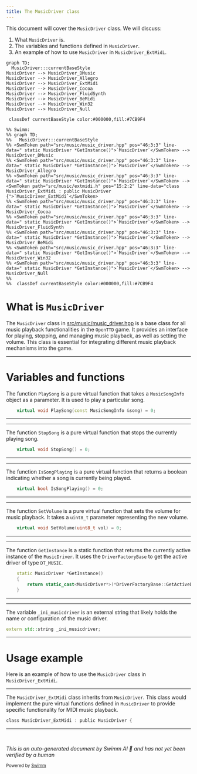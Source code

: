 ```yaml
---
title: The MusicDriver class
---
```

This document will cover the <SwmToken path="src/music/music_driver.hpp" pos="46:3:3" line-data="	static MusicDriver *GetInstance()">`MusicDriver`</SwmToken> class. We will discuss:

1. What <SwmToken path="src/music/music_driver.hpp" pos="46:3:3" line-data="	static MusicDriver *GetInstance()">`MusicDriver`</SwmToken> is.
2. The variables and functions defined in <SwmToken path="src/music/music_driver.hpp" pos="46:3:3" line-data="	static MusicDriver *GetInstance()">`MusicDriver`</SwmToken>.
3. An example of how to use <SwmToken path="src/music/music_driver.hpp" pos="46:3:3" line-data="	static MusicDriver *GetInstance()">`MusicDriver`</SwmToken> in <SwmToken path="src/music/extmidi.h" pos="15:2:2" line-data="class MusicDriver_ExtMidi : public MusicDriver {">`MusicDriver_ExtMidi`</SwmToken>.

```mermaid
graph TD;
  MusicDriver:::currentBaseStyle
MusicDriver --> MusicDriver_DMusic
MusicDriver --> MusicDriver_Allegro
MusicDriver --> MusicDriver_ExtMidi
MusicDriver --> MusicDriver_Cocoa
MusicDriver --> MusicDriver_FluidSynth
MusicDriver --> MusicDriver_BeMidi
MusicDriver --> MusicDriver_Win32
MusicDriver --> MusicDriver_Null

 classDef currentBaseStyle color:#000000,fill:#7CB9F4

%% Swimm:
%% graph TD;
%%   MusicDriver:::currentBaseStyle
%% <SwmToken path="src/music/music_driver.hpp" pos="46:3:3" line-data="	static MusicDriver *GetInstance()">`MusicDriver`</SwmToken> --> MusicDriver_DMusic
%% <SwmToken path="src/music/music_driver.hpp" pos="46:3:3" line-data="	static MusicDriver *GetInstance()">`MusicDriver`</SwmToken> --> MusicDriver_Allegro
%% <SwmToken path="src/music/music_driver.hpp" pos="46:3:3" line-data="	static MusicDriver *GetInstance()">`MusicDriver`</SwmToken> --> <SwmToken path="src/music/extmidi.h" pos="15:2:2" line-data="class MusicDriver_ExtMidi : public MusicDriver {">`MusicDriver_ExtMidi`</SwmToken>
%% <SwmToken path="src/music/music_driver.hpp" pos="46:3:3" line-data="	static MusicDriver *GetInstance()">`MusicDriver`</SwmToken> --> MusicDriver_Cocoa
%% <SwmToken path="src/music/music_driver.hpp" pos="46:3:3" line-data="	static MusicDriver *GetInstance()">`MusicDriver`</SwmToken> --> MusicDriver_FluidSynth
%% <SwmToken path="src/music/music_driver.hpp" pos="46:3:3" line-data="	static MusicDriver *GetInstance()">`MusicDriver`</SwmToken> --> MusicDriver_BeMidi
%% <SwmToken path="src/music/music_driver.hpp" pos="46:3:3" line-data="	static MusicDriver *GetInstance()">`MusicDriver`</SwmToken> --> MusicDriver_Win32
%% <SwmToken path="src/music/music_driver.hpp" pos="46:3:3" line-data="	static MusicDriver *GetInstance()">`MusicDriver`</SwmToken> --> MusicDriver_Null
%% 
%%  classDef currentBaseStyle color:#000000,fill:#7CB9F4
```

# What is <SwmToken path="src/music/music_driver.hpp" pos="46:3:3" line-data="	static MusicDriver *GetInstance()">`MusicDriver`</SwmToken>

The <SwmToken path="src/music/music_driver.hpp" pos="46:3:3" line-data="	static MusicDriver *GetInstance()">`MusicDriver`</SwmToken> class in <SwmPath>[src/music/music_driver.hpp](src/music/music_driver.hpp)</SwmPath> is a base class for all music playback functionalities in the <SwmToken path="src/music/music_driver.hpp" pos="2:13:13" line-data=" * This file is part of OpenTTD.">`OpenTTD`</SwmToken> game. It provides an interface for playing, stopping, and managing music playback, as well as setting the volume. This class is essential for integrating different music playback mechanisms into the game.

<SwmSnippet path="/src/music/music_driver.hpp" line="24">

---

# Variables and functions

The function <SwmToken path="src/music/music_driver.hpp" pos="24:5:5" line-data="	virtual void PlaySong(const MusicSongInfo &amp;song) = 0;">`PlaySong`</SwmToken> is a pure virtual function that takes a <SwmToken path="src/music/music_driver.hpp" pos="24:9:9" line-data="	virtual void PlaySong(const MusicSongInfo &amp;song) = 0;">`MusicSongInfo`</SwmToken> object as a parameter. It is used to play a particular song.

```c++
	virtual void PlaySong(const MusicSongInfo &song) = 0;
```

---

</SwmSnippet>

<SwmSnippet path="/src/music/music_driver.hpp" line="29">

---

The function <SwmToken path="src/music/music_driver.hpp" pos="29:5:5" line-data="	virtual void StopSong() = 0;">`StopSong`</SwmToken> is a pure virtual function that stops the currently playing song.

```c++
	virtual void StopSong() = 0;
```

---

</SwmSnippet>

<SwmSnippet path="/src/music/music_driver.hpp" line="35">

---

The function <SwmToken path="src/music/music_driver.hpp" pos="35:5:5" line-data="	virtual bool IsSongPlaying() = 0;">`IsSongPlaying`</SwmToken> is a pure virtual function that returns a boolean indicating whether a song is currently being played.

```c++
	virtual bool IsSongPlaying() = 0;
```

---

</SwmSnippet>

<SwmSnippet path="/src/music/music_driver.hpp" line="41">

---

The function <SwmToken path="src/music/music_driver.hpp" pos="41:5:5" line-data="	virtual void SetVolume(uint8_t vol) = 0;">`SetVolume`</SwmToken> is a pure virtual function that sets the volume for music playback. It takes a <SwmToken path="src/music/music_driver.hpp" pos="41:7:7" line-data="	virtual void SetVolume(uint8_t vol) = 0;">`uint8_t`</SwmToken> parameter representing the new volume.

```c++
	virtual void SetVolume(uint8_t vol) = 0;
```

---

</SwmSnippet>

<SwmSnippet path="/src/music/music_driver.hpp" line="46">

---

The function <SwmToken path="src/music/music_driver.hpp" pos="46:6:6" line-data="	static MusicDriver *GetInstance()">`GetInstance`</SwmToken> is a static function that returns the currently active instance of the <SwmToken path="src/music/music_driver.hpp" pos="46:3:3" line-data="	static MusicDriver *GetInstance()">`MusicDriver`</SwmToken>. It uses the <SwmToken path="src/music/music_driver.hpp" pos="48:9:9" line-data="		return static_cast&lt;MusicDriver*&gt;(*DriverFactoryBase::GetActiveDriver(Driver::DT_MUSIC));">`DriverFactoryBase`</SwmToken> to get the active driver of type <SwmToken path="src/music/music_driver.hpp" pos="48:15:15" line-data="		return static_cast&lt;MusicDriver*&gt;(*DriverFactoryBase::GetActiveDriver(Driver::DT_MUSIC));">`DT_MUSIC`</SwmToken>.

```c++
	static MusicDriver *GetInstance()
	{
		return static_cast<MusicDriver*>(*DriverFactoryBase::GetActiveDriver(Driver::DT_MUSIC));
	}
```

---

</SwmSnippet>

<SwmSnippet path="/src/music/music_driver.hpp" line="52">

---

The variable <SwmToken path="src/music/music_driver.hpp" pos="52:6:6" line-data="extern std::string _ini_musicdriver;">`_ini_musicdriver`</SwmToken> is an external string that likely holds the name or configuration of the music driver.

```c++
extern std::string _ini_musicdriver;
```

---

</SwmSnippet>

# Usage example

Here is an example of how to use the <SwmToken path="src/music/music_driver.hpp" pos="46:3:3" line-data="	static MusicDriver *GetInstance()">`MusicDriver`</SwmToken> class in <SwmToken path="src/music/extmidi.h" pos="15:2:2" line-data="class MusicDriver_ExtMidi : public MusicDriver {">`MusicDriver_ExtMidi`</SwmToken>.

<SwmSnippet path="/src/music/extmidi.h" line="15">

---

The <SwmToken path="src/music/extmidi.h" pos="15:2:2" line-data="class MusicDriver_ExtMidi : public MusicDriver {">`MusicDriver_ExtMidi`</SwmToken> class inherits from <SwmToken path="src/music/extmidi.h" pos="15:8:8" line-data="class MusicDriver_ExtMidi : public MusicDriver {">`MusicDriver`</SwmToken>. This class would implement the pure virtual functions defined in <SwmToken path="src/music/extmidi.h" pos="15:8:8" line-data="class MusicDriver_ExtMidi : public MusicDriver {">`MusicDriver`</SwmToken> to provide specific functionality for MIDI music playback.

```c
class MusicDriver_ExtMidi : public MusicDriver {
```

---

</SwmSnippet>

&nbsp;

*This is an auto-generated document by Swimm AI 🌊 and has not yet been verified by a human*

<SwmMeta version="3.0.0" repo-id="Z2l0aHViJTNBJTNBT3BlblRURC1jb3BpbG90LWRlbW8lM0ElM0Fzd2ltbWlv" repo-name="OpenTTD-copilot-demo"><sup>Powered by [Swimm](/)</sup></SwmMeta>
